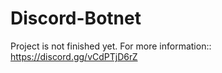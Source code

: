# Discord-Botnet

Project is not finished yet. For more information:: https://discord.gg/vCdPTjD6rZ
